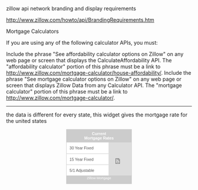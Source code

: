 zillow api network branding and display requirements

http://www.zillow.com/howto/api/BrandingRequirements.htm

Mortgage Calculators

If you are using any of the following calculator APIs, you must:

Include the phrase "See affordability calculator options on Zillow" on any web page or screen that displays the CalculateAffordability API. The "affordability calculator" portion of this phrase must be a link to http://www.zillow.com/mortgage-calculator/house-affordability/.
Include the phrase "See mortgage calculator options on Zillow" on any web page or screen that displays Zillow Data from any Calculator API. The "mortgage calculator" portion of this phrase must be a link to http://www.zillow.com/mortgage-calculator/.

------

the data is different for every state, this widget gives the mortgage rate for the united states

<div style="width:178px;height:149px;overflow:hidden;text-align:center;font-family:verdana,arial,sans-serif;margin:0 auto;font-size:8pt;line-height:13x;background-color:#cccccc;letter-spacing:0;text-transform:none;line-height:normal;"><div style="margin:6px 0;"><span style="font-weight:bold;font-size:8pt;color:#ffffff;">Current <br/>Mortgage Rates</span></div><div style="box-sizing: content-box;width:176px;height:90px;margin:0;background-color:#fff;border:1px solid #cccccc;border-width:0 1px;text-align:left; font-size:8pt;"><div style="box-sizing: content-box;width:114px;float:left;"><div style="height:30px;border-bottom:1px solid #ccc;"><div style="box-sizing: content-box;padding:9px 0 0 8px;"><span id="widgetFooterLink"><a href="http://www.zillow.com/30_Year_Fixed_Mortgage_Rates/" target="_blank" rel="nofollow" style="color:#555555;text-decoration:none;">30 Year Fixed</a></span></div></div><div style="box-sizing: content-box;height:29px;border-bottom:1px solid #ccc;"><div style="box-sizing: content-box;padding:9px 0 0 8px;"><span id="widgetFooterLink"><a href="http://www.zillow.com/15_Year_Fixed_Mortgage_Rates/" target="_blank" rel="nofollow" style="color:#555555;text-decoration:none;">15 Year Fixed</a></span></div></div><div style="box-sizing: content-box;height:30px;"><div style="box-sizing: content-box;padding:9px 0 0 8px;"><span id="widgetFooterLink"><a href="http://www.zillow.com/5-1_ARM_Mortgage_Rates/" target="_blank" rel="nofollow" style="color:#555555;text-decoration:none;">5/1 Adjustable</a></span></div></div></div><iframe scrolling="no" src="http://www.zillow.com/mortgage/MortgageRateTable.htm?textcolor=555555&scrnname=zuser20160115143005456&region=102001&cobrand=zuser20160115143005456" width="62" frameborder="0" style="float:left;" title="Current Mortgage Rates" height="90"> Your browser doesn't support frames. Visit <a href="http://www.zillow.com/mortgage-rates/#{scrnnm=zuser20160115143005456}" target="_blank" rel="nofollow" style="text-decoration:none; font-size:9pt; font-weight:bold;">Zillow Mortgages</a> to see this content. </iframe><div style="clear:both;"></div></div><div style="width:178px;margin:2px auto 0;font-size:7pt;color:#ffffff;"><span id="widgetFooterLink"><a href="http://www.zillow.com/mortgage-rates/" target="_blank" rel="nofollow" style="font-size:7pt;text-decoration:none;color:#ffffff;" title="Zillow Mortgages">Zillow Mortgage</a></span></div></div>
